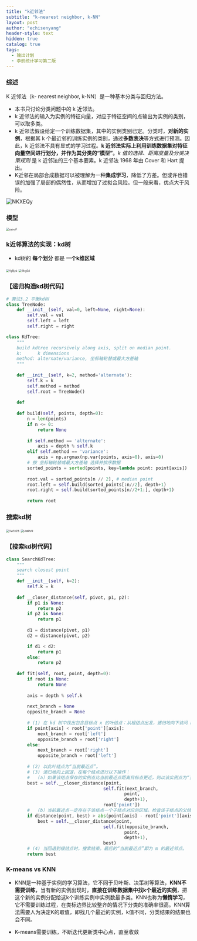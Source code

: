 ```yaml
---
title: "k近邻法"
subtitle: "k-nearest neighbor, k-NN"
layout: post
author: "echisenyang"
header-style: text
hidden: true
catalog: true
tags:
  - 输出计划
  - 李航统计学习第二版
---
```




### 综述

K 近邻法（k- nearest neighbor, k-NN）是一种基本分类与回归方法。

- 本书只讨论分类问题中的 k 近邻法。
- k 近邻法的输入为实例的特征向量，对应于特征空间的点输出为实例的类别，可以取多类。
- k 近邻法假设给定一个训练数据集，其中的实例类别已定。分类时，**对新的实例**，根据其 k 个最近邻的训练实例的类别，通过**多数表决**等方式进行预测。因此，k 近邻法不具有显式的学习过程。**k 近邻法实际上利用训练数据集对特征向量空间进行划分，并作为其分类的“模型”**。*k 值的选择、距离度量及分类决策规则* 是 k 近邻法的三个基本要素。k 近邻法 1968 年由 Cover 和 Hart 提出。
- K近邻在局部合成数据可以被理解为一种**集成学习**，降低了方差。但或许也错误的加强了局部的偶然性，从而增加了过拟合风险。但一般来看，优点大于风险。

![NKXEQy](https://gitee.com/echisenyang/GiteeForUpicUse/raw/master/uPic/NKXEQy.jpg)







### 模型

<img src="https://gitee.com/echisenyang/GiteeForUpicUse/raw/master/uPic/sajvuF.png" alt="sajvuF" style="zoom:50%;" />

### k近邻算法的实现：kd树

- kd树的 **每个划分** 都是 **一个k维区域**

<img src="https://gitee.com/echisenyang/GiteeForUpicUse/raw/master/uPic/YgRjzk.png" alt="YgRjzk" style="zoom:50%;" />

<img src="https://gitee.com/echisenyang/GiteeForUpicUse/raw/master/uPic/1Ihg0d.png" alt="1Ihg0d" style="zoom:50%;" />

### 【递归构造kd树代码】

```python
# 算法3.2 平衡kd树
class TreeNode:
    def __init__(self, val=0, left=None, right=None):
        self.val = val
        self.left = left
        self.right = right

class KdTree:
    """
    build kdtree recursively along axis, split on median point.
    k:      k dimensions
    method: alternate/variance, 坐标轴轮替或最大方差轴
    """
    
    def __init__(self, k=2, method='alternate'):
        self.k = k
        self.method = method
        self.root = TreeNode()
        
    def 
        
    def build(self, points, depth=0):
        n = len(points)
        if n <= 0:
            return None
        
        if self.method == 'alternate':
            axis = depth % self.k
        elif self.method == 'variance':
            axis = np.argmax(np.var(points, axis=0), axis=0)
        # 按 坐标轴轮替或最大方差轴 选择并排序数据
        sorted_points = sorted(points, key=lambda point: point[axis])
        
        root.val = sorted_points[n // 2], # median point
        root.left = self.build(sorted_points[:n//2], depth+1)
        root.right = self.build(sorted_points[n//2+1:], depth+1)
        
        return root
```





### 搜索kd树

<img src="https://gitee.com/echisenyang/GiteeForUpicUse/raw/master/uPic/TwEXZB.png" alt="TwEXZB" style="zoom:50%;" />

<img src="https://gitee.com/echisenyang/GiteeForUpicUse/raw/master/uPic/lJMRVR.png" alt="lJMRVR" style="zoom:50%;" />

### 【搜索kd树代码】

```python
class SearchKdTree:
    """
    search closest point
    """
    def __init__(self, k=2):
        self.k = k
        
    def __closer_distance(self, pivot, p1, p2):
        if p1 is None:
            return p2
        if p2 is None:
            return p1
        
        d1 = distance(pivot, p1)
        d2 = distance(pivot, p2)

        if d1 < d2:
            return p1
        else:
            return p2
    
    def fit(self, root, point, depth=0):
        if root is None:
            return None
        
        axis = depth % self.k
        
        next_branch = None
        opposite_branch = None
        
        # (1) 在 kd 树中找出包含目标点 x 的叶结点：从根结点出发，递归地向下访问 kd 树。若目标点当前维的坐标小于切分点的坐标，则移动到左子结点，否则移动到右子结点。直到子结点为叶结点为止。
        if point[axis] < root['point'][axis]:
            next_branch = root['left']
            opposite_branch = root['right']
        else:
            next_branch = root['right']
            opposite_branch = root['left']
            
        # (2) 以此叶结点为“当前最近点”。
        # (3) 递归地向上回退，在每个结点进行以下操作：
        # 	(a）如果该结点保存的实例点比当前最近点距离目标点更近，则以该实例点为“当前最近点”。
        best = self.__closer_distance(point,
                                     self.fit(next_branch,
                                             point,
                                             depth+1),
                                     root['point'])
        # 	(b）当前最近点一定存在于该结点一个子结点对应的区域。检査该子结点的父结点的另一子结点对应的区域是否有更近的点。
        if distance(point, best) > abs(point[axis] - root['point'][axis]):
            best = self.__closer_distance(point,
                                     self.fit(opposite_branch,
                                             point,
                                             depth+1),
                                     best)
        # (4) 当回退到根结点时，搜索结束。最后的“当前最近点”即为 m 的最近邻点。  
        return best
```



### **K-means vs KNN**

- KNN是一种基于实例的学习算法，它不同于贝叶斯、决策树等算法，**KNN不需要训练**，当有新的实例出现时，**直接在训练数据集中找k个最近的实例**，把这个新的实例分配给这k个训练实例中实例数最多类。KNN也称为**懒惰学习**，它不需要训练过程，在类标边界比较整齐的情况下分类的准确率很高。KNN算法需要人为决定K的取值，即找几个最近的实例，k值不同，分类结果的结果也会不同。

- K-means需要训练，不断迭代更新类中心点，直至收敛

